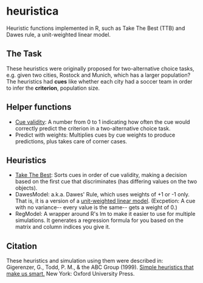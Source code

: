 # heuristica
Heuristic functions implemented in R, such as Take The Best (TTB) and Dawes rule, a unit-weighted linear model.

## The Task

These heuristics were originally proposed for two-alternative choice tasks, e.g. given two cities, Rostock and Munich, which has a larger population?  The heuristics had __cues__ like whether each city had a soccer team in order to infer the __criterion__, population size.

## Helper functions
* [Cue validity](http://en.wikipedia.org/wiki/Cue_validity): A number from 0 to 1 indicating how often the cue would correctly predict the criterion in a two-alternative choice task.
* Predict with weights: Multiplies cues by cue weights to produce predictions, plus takes care of corner cases.

## Heuristics
* [Take The Best](http://en.wikipedia.org/wiki/Take-the-best_heuristic): Sorts cues in order of cue validity, making a decision based on the first cue that discriminates (has differing values on the two objects).
* DawesModel: a.k.a. Dawes' Rule, which uses weights of +1 or -1 only.  That is, it is a version of a [unit-weighted linear model](http://en.wikipedia.org/wiki/Unit-weighted_regression).  (Excpetion: A cue with no variance-- every value is the same-- gets a weight of 0.)
* RegModel: A wrapper around R's lm to make it easier to use for multiple simulations.  It generates a regression formula for you based on the matrix and column indices you give it.

## Citation
These heuristics and simulation using them were described in:  
Gigerenzer, G., Todd, P. M., & the ABC Group (1999). [Simple heuristics that make us smart.](http://www.amazon.com/Simple-Heuristics-That-Make-Smart/dp/0195143817) New York: Oxford University Press.



